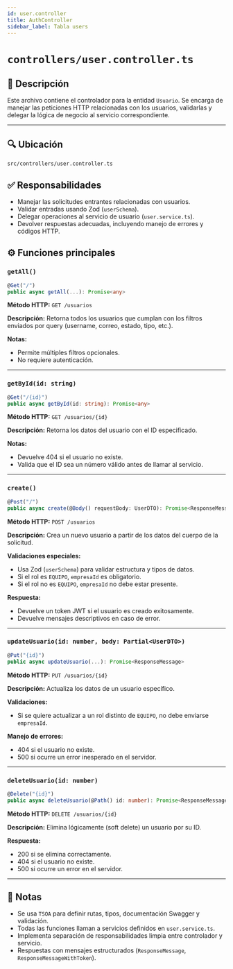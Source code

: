 ```yaml
---
id: user.controller
title: AuthController
sidebar_label: Tabla users
---
```


# `controllers/user.controller.ts`

## 📄 Descripción

Este archivo contiene el controlador para la entidad `Usuario`. Se encarga de manejar las peticiones HTTP relacionadas con los usuarios, validarlas y delegar la lógica de negocio al servicio correspondiente.

---

## 🔍 Ubicación

`src/controllers/user.controller.ts`

## ✅ Responsabilidades

* Manejar las solicitudes entrantes relacionadas con usuarios.
* Validar entradas usando Zod (`userSchema`).
* Delegar operaciones al servicio de usuario (`user.service.ts`).
* Devolver respuestas adecuadas, incluyendo manejo de errores y códigos HTTP.

## ⚙️ Funciones principales

### `getAll()`

```ts
@Get("/")
public async getAll(...): Promise<any>
```

**Método HTTP:** `GET /usuarios`

**Descripción:** Retorna todos los usuarios que cumplan con los filtros enviados por query (username, correo, estado, tipo, etc.).

**Notas:**

* Permite múltiples filtros opcionales.
* No requiere autenticación.

---

### `getById(id: string)`

```ts
@Get("/{id}")
public async getById(id: string): Promise<any>
```

**Método HTTP:** `GET /usuarios/{id}`

**Descripción:** Retorna los datos del usuario con el ID especificado.

**Notas:**

* Devuelve 404 si el usuario no existe.
* Valida que el ID sea un número válido antes de llamar al servicio.

---

### `create()`

```ts
@Post("/")
public async create(@Body() requestBody: UserDTO): Promise<ResponseMessageWithToken>
```

**Método HTTP:** `POST /usuarios`

**Descripción:** Crea un nuevo usuario a partir de los datos del cuerpo de la solicitud.

**Validaciones especiales:**

* Usa Zod (`userSchema`) para validar estructura y tipos de datos.
* Si el rol es `EQUIPO`, `empresaId` es obligatorio.
* Si el rol no es `EQUIPO`, `empresaId` no debe estar presente.

**Respuesta:**

* Devuelve un token JWT si el usuario es creado exitosamente.
* Devuelve mensajes descriptivos en caso de error.

---

### `updateUsuario(id: number, body: Partial<UserDTO>)`

```ts
@Put("{id}")
public async updateUsuario(...): Promise<ResponseMessage>
```

**Método HTTP:** `PUT /usuarios/{id}`

**Descripción:** Actualiza los datos de un usuario específico.

**Validaciones:**

* Si se quiere actualizar a un rol distinto de `EQUIPO`, no debe enviarse `empresaId`.

**Manejo de errores:**

* 404 si el usuario no existe.
* 500 si ocurre un error inesperado en el servidor.

---

### `deleteUsuario(id: number)`

```ts
@Delete("{id}")
public async deleteUsuario(@Path() id: number): Promise<ResponseMessage>
```

**Método HTTP:** `DELETE /usuarios/{id}`

**Descripción:** Elimina lógicamente (soft delete) un usuario por su ID.

**Respuesta:**

* 200 si se elimina correctamente.
* 404 si el usuario no existe.
* 500 si ocurre un error en el servidor.

---

## 🧠 Notas

* Se usa `TSOA` para definir rutas, tipos, documentación Swagger y validación.
* Todas las funciones llaman a servicios definidos en `user.service.ts`.
* Implementa separación de responsabilidades limpia entre controlador y servicio.
* Respuestas con mensajes estructurados (`ResponseMessage`, `ResponseMessageWithToken`).
